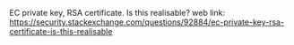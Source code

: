 EC private key, RSA certificate. Is this realisable?
web link: https://security.stackexchange.com/questions/92884/ec-private-key-rsa-certificate-is-this-realisable






















